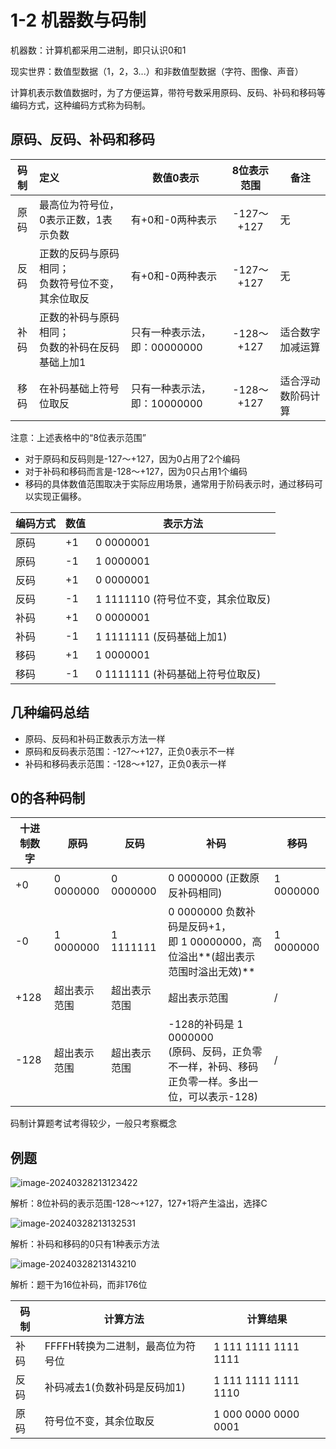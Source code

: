 # 1-2 机器数与码制

机器数：计算机都采用二进制，即只认识0和1

现实世界：数值型数据（1，2，3...）和非数值型数据（字符、图像、声音）

计算机表示数值数据时，为了方便运算，带符号数采用原码、反码、补码和移码等编码方式，这种编码方式称为码制。

## 原码、反码、补码和移码

| 码制 | 定义                                                  | 数值0表示                    | 8位表示范围 | 备注               |
| :--: | :---------------------------------------------------- | ---------------------------- | :---------: | ------------------ |
| 原码 | 最高位为符号位，0表示正数，1表示负数                  | 有+0和-0两种表示             | -127～+127  | 无                 |
| 反码 | 正数的反码与原码相同；<br/>负数符号位不变，其余位取反 | 有+0和-0两种表示             | -127～+127  | 无                 |
| 补码 | 正数的补码与原码相同；<br/>负数的补码在反码基础上加1  | 只有一种表示法，即：00000000 | -128～+127  | 适合数字加减运算   |
| 移码 | 在补码基础上符号位取反                                | 只有一种表示法，即：10000000 | -128～+127  | 适合浮动数阶码计算 |

注意：上述表格中的“8位表示范围”

- 对于原码和反码则是-127～+127，因为0占用了2个编码
- 对于补码和移码而言是-128～+127，因为0只占用1个编码
- 移码的具体数值范围取决于实际应用场景，通常用于阶码表示时，通过移码可以实现正偏移。

| 编码方式 | 数值 | 表示方法                           |
| -------- | ---- | ---------------------------------- |
| 原码     | +1   | 0 0000001                          |
| 原码     | -1   | 1 0000001                          |
| 反码     | +1   | 0 0000001                          |
| 反码     | -1   | 1 1111110 (符号位不变，其余位取反) |
| 补码     | +1   | 0 0000001                          |
| 补码     | -1   | 1 1111111 (反码基础上加1)          |
| 移码     | +1   | 1 0000001                          |
| 移码     | -1   | 0 1111111 (补码基础上符号位取反)   |

## 几种编码总结

- 原码、反码和补码正数表示方法一样
- 原码和反码表示范围：-127～+127，正负0表示不一样
- 补码和移码表示范围：-128～+127，正负0表示一样

## 0的各种码制

| 十进制数字 | 原码         | 反码         | 补码                                                         | 移码      |
| ---------- | ------------ | ------------ | ------------------------------------------------------------ | --------- |
| +0         | 0 0000000    | 0 0000000    | 0 0000000 (正数原反补码相同)                                 | 1 0000000 |
| -0         | 1 0000000    | 1 1111111    | 0 0000000 负数补码是反码+1，<br/>即 1 00000000，高位溢出**(超出表示范围时溢出无效)** | 1 0000000 |
| +128       | 超出表示范围 | 超出表示范围 | 超出表示范围                                                 | /         |
| -128       | 超出表示范围 | 超出表示范围 | -128的补码是 1 0000000<br/>(原码、反码，正负零不一样，补码、移码正负零一样。多出一位，可以表示-128) | /         |

码制计算题考试考得较少，一般只考察概念

## 例题

![image-20240328213123422](https://img.yatjay.top/md/image-20240328213123422.png)

解析：8位补码的表示范围-128～+127，127+1将产生溢出，选择C

![image-20240328213132531](https://img.yatjay.top/md/image-20240328213132531.png)

解析：补码和移码的0只有1种表示方法

![image-20240328213143210](https://img.yatjay.top/md/image-20240328213143210.png)

解析：题干为16位补码，而非176位

| 码制 | 计算方法                          | 计算结果             |
| ---- | --------------------------------- | -------------------- |
| 补码 | FFFFH转换为二进制，最高位为符号位 | 1 111 1111 1111 1111 |
| 反码 | 补码减去1(负数补码是反码加1)      | 1 111 1111 1111 1110 |
| 原码 | 符号位不变，其余位取反            | 1 000 0000 0000 0001 |

